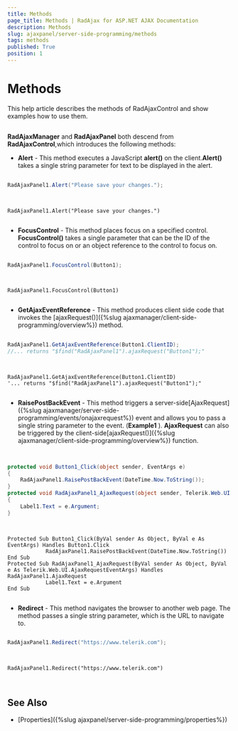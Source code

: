 ```yaml
---
title: Methods
page_title: Methods | RadAjax for ASP.NET AJAX Documentation
description: Methods
slug: ajaxpanel/server-side-programming/methods
tags: methods
published: True
position: 1
---
```


# Methods



This help article describes the methods of RadAjaxControl and show examples how to use them.

## 

**RadAjaxManager** and **RadAjaxPanel** both descend from **RadAjaxControl**,which introduces the following methods:

* **Alert** - This method executes a JavaScript **alert()** on the client.**Alert()** takes a single string parameter for text to be displayed in the alert.



````C#
	
RadAjaxPanel1.Alert("Please save your changes.");
	
````
````VB
	
RadAjaxPanel1.Alert("Please save your changes.")
	
````


* **FocusControl** - This method places focus on a specified control. **FocusControl()** takes a single parameter that can be the ID of the control to focus on or an object reference to the control to focus on.



````C#
	
RadAjaxPanel1.FocusControl(Button1);
	
````
````VB
	
RadAjaxPanel1.FocusControl(Button1)
	
````


* **GetAjaxEventReference** - This method produces client side code that invokes the [ajaxRequest()]({%slug ajaxmanager/client-side-programming/overview%}) method.



````C#
	
RadAjaxPanel1.GetAjaxEventReference(Button1.ClientID);
//... returns "$find("RadAjaxPanel1").ajaxRequest("Button1");"
	
````
````VB
	
RadAjaxPanel1.GetAjaxEventReference(Button1.ClientID)
'... returns "$find("RadAjaxPanel1").ajaxRequest("Button1");"
	
````


* **RaisePostBackEvent** - This method triggers a server-side[AjaxRequest]({%slug ajaxmanager/server-side-programming/events/onajaxrequest%}) event and allows you to pass a single string parameter to the event. (**Example1** ). **AjaxRequest** can also be triggered by the client-side[ajaxRequest()]({%slug ajaxmanager/client-side-programming/overview%}) function.



````C#
	     
	
protected void Button1_Click(object sender, EventArgs e)
{    
	RadAjaxPanel1.RaisePostBackEvent(DateTime.Now.ToString());
}
protected void RadAjaxPanel1_AjaxRequest(object sender, Telerik.Web.UI.AjaxRequestEventArgs e)
{    
	Label1.Text = e.Argument;
}
				
````
````VB
	
Protected Sub Button1_Click(ByVal sender As Object, ByVal e As EventArgs) Handles Button1.Click
	        RadAjaxPanel1.RaisePostBackEvent(DateTime.Now.ToString())
End Sub
Protected Sub RadAjaxPanel1_AjaxRequest(ByVal sender As Object, ByVal e As Telerik.Web.UI.AjaxRequestEventArgs) Handles RadAjaxPanel1.AjaxRequest
	        Label1.Text = e.Argument
End Sub
	
````


* **Redirect** - This method navigates the browser to another web page. The method passes a single string parameter, which is the URL to navigate to.



````C#
	
RadAjaxPanel1.Redirect("https://www.telerik.com");
	
````
````VB.NET
	
RadAjaxPanel1.Redirect("https://www.telerik.com")
	
	
````


## See Also

 * [Properties]({%slug ajaxpanel/server-side-programming/properties%})

